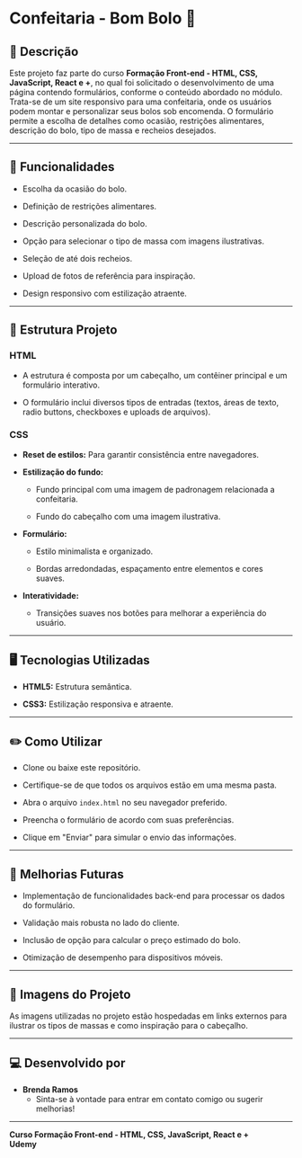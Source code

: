 # Confeitaria - Bom Bolo 🍰

## 📝 Descrição

Este projeto faz parte do curso **Formação Front-end - HTML, CSS, JavaScript, React e +**, no qual foi solicitado o desenvolvimento de uma página contendo formulários, conforme o conteúdo abordado no módulo. Trata-se de um site responsivo para uma confeitaria, onde os usuários podem montar e personalizar seus bolos sob encomenda. O formulário permite a escolha de detalhes como ocasião, restrições alimentares, descrição do bolo, tipo de massa e recheios desejados.



---

## 🌟 Funcionalidades

- Escolha da ocasião do bolo.

- Definição de restrições alimentares.

- Descrição personalizada do bolo.

- Opção para selecionar o tipo de massa com imagens ilustrativas.

- Seleção de até dois recheios.

- Upload de fotos de referência para inspiração.

- Design responsivo com estilização atraente.

---

## 🔀 Estrutura Projeto

### HTML

- A estrutura é composta por um cabeçalho, um contêiner principal e um formulário interativo.

- O formulário inclui diversos tipos de entradas (textos, áreas de texto, radio buttons, checkboxes e uploads de arquivos).

### CSS

- **Reset de estilos:** Para garantir consistência entre navegadores.

- **Estilização do fundo:**

    - Fundo principal com uma imagem de padronagem relacionada a confeitaria.

    - Fundo do cabeçalho com uma imagem ilustrativa.

- **Formulário:**

    - Estilo minimalista e organizado.

    - Bordas arredondadas, espaçamento entre elementos e cores suaves.

- **Interatividade:**

    - Transições suaves nos botões para melhorar a experiência do usuário.

---

## 🖥️ Tecnologias Utilizadas

- **HTML5:** Estrutura semântica.

- **CSS3:** Estilização responsiva e atraente.

---

## ✏️ Como Utilizar

- Clone ou baixe este repositório.

- Certifique-se de que todos os arquivos estão em uma mesma pasta.

- Abra o arquivo ``index.html`` no seu navegador preferido.

- Preencha o formulário de acordo com suas preferências.

- Clique em "Enviar" para simular o envio das informações.

--- 

## 📌 Melhorias Futuras

- Implementação de funcionalidades back-end para processar os dados do formulário.

- Validação mais robusta no lado do cliente.

- Inclusão de opção para calcular o preço estimado do bolo.

- Otimização de desempenho para dispositivos móveis.

---

## 📸 Imagens do Projeto

As imagens utilizadas no projeto estão hospedadas em links externos para ilustrar os tipos de massas e como inspiração para o cabeçalho.

---

## 💻 Desenvolvido por

- **Brenda Ramos**
    - Sinta-se à vontade para entrar em contato comigo ou sugerir melhorias!

-------

**Curso Formação Front-end - HTML, CSS, JavaScript, React e +** <br>
**Udemy**